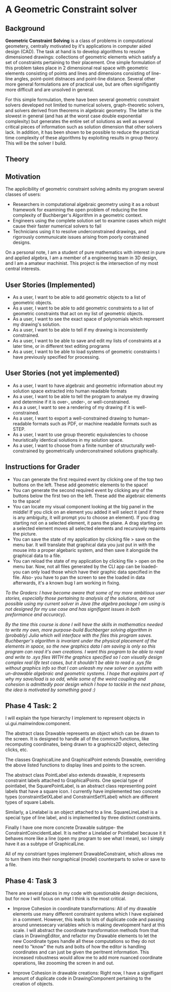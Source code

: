 # A Geometric Constraint solver

## Background
**Geometric Constraint Solving** is a class of problems in computational geometery, centrally motivated by it's applications in computer aided design (CAD). The task at hand is to develop algorithms to resolve dimensioned drawings: collections of geometric elements which satisfy a set of constraints pertaining to their placement. One simple formulation of this problem takes place in 2 dimensional real space with geometric elements consisting of points and lines and dimensions consisting of line-line angles, point-point distnaces and point-line distance. Several other more general formulations are of practical use, but are often signifigantly more difficult and are unsolved in general. 

For this simple formulation, there have been several geometric constraint solvers developed not limited to numerical solvers, graph-theoretic solvers, and solvers derived from theorems in algebraic geometry. The latter is the slowest in general (and has at the worst case double exponential complexity) but generates the entire set of solutions as well as several critical pieces of information such as solution dimension that other solvers lack. In addition, it has been shown to be possible to reduce the practical time complexity of these algorithms by exploiting results in group theory. This will be the solver I build. 

## Theory


## Motivation
The applicibility of geometric constraint solving admits my program several classes of users:
- Researchers in computational algebraic geometry using it as a robust framework for examining the open problem of reducing the time complexity of Buchberger's Algorithm in a geometric context.
- Engineers using the complete solution set to examine cases which might cause their faster numerical solvers to fail
- Technicians using it to resolve underconstrained drawings, and rigorously communuicate issues arising from poorly constrained designs. 

On a personal note, I am a student of pure mathematics with interest in pure and applied algebra, I am a member of a engineering team in 3D design, and I am a amateur machinist. This project is the intersection of my most central interests. 

## User Stories (Implemented)
- As a user, I want to be able to add geometric objects to a list of geometric objects. 
- As a user, I want to be able to add geometric constraints to a list of geometric constraints that act on my list of geometric objects. 
- As a user, I want to see the exact space of polynomials which represent my drawing's solution.
- As a user, I want to be able to tell if my drawing is inconsistently constrained. 
- As a user, I want to be able to save and edit my lists of constraints at a later time, or in different text editing programs
- As a user, I want to be able to load systems of geometric constraints I have previously specified for processing. 

## User Stories (not yet implemented)
- As a user, I want to have algebraic and geometric information about my solution space extracted into human readable formats
- As a user, I want to be able to tell the program to analyse my drawing and
  determine if it is over-, under-, or well-constrained. 
- As a a user, I want to see a rendering of my drawing if it is
  well-constrained. 
- As a user, I want to export a well-constrained drawing to human-readable
  formats such as PDF, or machine readable formats such as STEP. 
- As a user, I want to use group theoretic equivalencies to choose heuristically identical solutions in my solution space. 
- As a user, I want to choose from a finite number of structurally well-constrained by geometrically underconstrained solutions graphically.   

## Instructions for Grader
- You can generate the first required event by clicking one of the top two buttons on the left. These add geometric elements to the space!
- You can generate the second required event by clicking any of the buttons below the first two on the left. These add the algebraic elements to the space! 
- You can locate my visual component looking at the big panel in the middle! If you click on an element you added it will select it (and if there is any ambiguity, it will prompt you to choose an element). If you drag starting not on a selected element, it pans the plane. A drag starting on a selected element moves all selected elements and recursively repaints the picture.
- You can save the state of my application by clicking file > save on the menu bar. It will translate that graphical data you just put in with the mouse into a proper algebaric system, and then save it alongside the graphical data to a file.
- You can reload the state of my application by clicking file > open on the menu bar. Now, not all files generated by the CLI app can be loaded- you can only load those which have their graphic data specified in the file. Also- you have to pan the screen to see the loaded in data afterwards, it's a known bug I am working in fixing. 

*To the Graders: I have become aware that some of my more ambitious user stories, especially those pertaining to analysis of the solutions, are not possible using my current solver in Java (the algebra package I am using is not designed for my use case and has signifigant issues in both preformance and accuracy).*

*By the time this course is done I will have the skills in mathematics needed to write my own, more purpose-build Buchberger solving algorithm in (probably) Julia which will interface with the files this program saves. Buchberger's algorithm is invariant under the physical placement of the elements in space, so the new graphics data I am saving is only so this program can read it's own creations. I want this program to be able to read and write to .sys files WITH the graphics specified so I can visually design complex real life test cases, but it shouldn't be able to read a .sys file without graphics info so that I can unleash my new solver on systems with un-drawable algebraic and geometric systems. I hope that explains part of why my save/load is so odd, while some of the weird coupling and cohesion is admittedly poor design which I hope to tackle in the next phase, the idea is motivated by something good :)*

## Phase 4 Task: 2
I will explain the type hierarchy I implement to represent objects in ui.gui.mainwindow.component.

The abstract class Drawable represents an object which can be drawn to the screen. It is designed to handle all of the common functions, like recomputing coordinates, being drawn to a graphics2D object, detecting clicks, etc. 

The classes GraphicalLine and GraphicalPoint extends Drawable, overriding the above listed functions to display lines and points to the screen.

The abstract class PointLabel also extends drawable, it represents constraint labels attached to GraphicalPoints. One special type of pointlabel, the SquarePointLabel, is an abstract class representing point labels that have a square icon. I currently have implemented two concrete types (constraintSetXLabel and ConstraintSetYLabel) which are different types of square Labels. 

Similarly, a Linelabel is an object attached to a line. SquareLineLabel is a special type of line label, and is implemented by three distinct constraints.

Finally I have one more concrete Drawable subtype- the ConstraintCoincidentLabel. It is neither a Linelabel or Pointlabel because it it behaves more like a line (open my program to see what I mean), so I simply have it as a subtype of GraphicalLine. 

All of my constriant types implement DrawableConstraint, which allows me to turn them into their nongraphical (model) counterparts to solve or save to a file. 

## Phase 4: Task 3

There are several places in my code with questionable design decisions, but for now I will focus on what I think is the most critical. 

- Improve Cohesion in coordinate transformations: All of my drawable elements use many different constraint systems which I have explained in a comment. However, this leads to lots of duplicate code and passing around unnessecary variables which is making development hard at this scale. I will abstract the coordinate transformation methods from that class in DrawingEditor, and refactor my Drawable elements to let the new Coordinate types handle all these computations so they do not need to "know" the nuts and bolts of how the editor is handling coordinates and can just be given the peritnent information. This increased robustness would allow me to add more nuanced coordinate operations, like zoooming the screen in and out.

- Improve Cohesion in drawable creations: Right now, I have a signifigant amount of duplicate code in DrawingComponent pertaining to the creation of objects.
 

 

